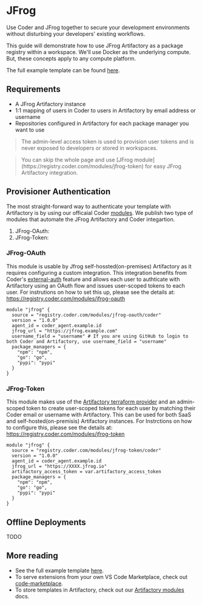 # JFrog

Use Coder and JFrog together to secure your development environments without
disturbing your developers' existing workflows.

This guide will demonstrate how to use JFrog Artifactory as a package registry
within a workspace. We'll use Docker as the underlying compute. But, these
concepts apply to any compute platform.

The full example template can be found
[here](https://github.com/coder/coder/tree/main/examples/jfrog/docker).

## Requirements

- A JFrog Artifactory instance
- 1:1 mapping of users in Coder to users in Artifactory by email address or
  username
- Repositories configured in Artifactory for each package manager you want to
  use

<blockquote class="info">
The admin-level access token is used to provision user tokens and is never exposed to
developers or stored in workspaces.
</blockquote>

<blockquote class="info">
You can skip the whole page and use [JFrog module](https://registry.coder.com/modules/jfrog-token) for easy JFrog Artifactory integration.
</blockquote>

## Provisioner Authentication

The most straight-forward way to authenticate your template with Artifactory is
by using our officaial Coder [modules](rhttps://egistry.coder.com). We publish two type of modules that automate the JFrog Artifactory and Coder integartion.

1. JFrog-OAuth: 
2. JFrog-Token: 

### JFrog-OAuth

This module is usable by Jfrog self-hossted(on-premises) Artifactory as it requires configuring a custom integration. This integration benefits from Coder's [external-auth](https://coder.com/docs/v2/latest/admin/external-auth) feature and allows each user to authticate with Artifactory using an OAuth flow and issues user-scoped tokens to each user. For instrutions on how to set this up, please see the details at: https://registry.coder.com/modules/jfrog-oauth

```hcl
module "jfrog" {
  source = "registry.coder.com/modules/jfrog-oauth/coder"
  version = "1.0.0"
  agent_id = coder_agent.example.id
  jfrog_url = "https://jfrog.example.com"
  username_field = "username" # If you are using GitHub to login to both Coder and Artifactory, use username_field = "username"
  package_managers = {
    "npm": "npm",
    "go": "go",
    "pypi": "pypi"
  }
}
```

### JFrog-Token

This module makes use of the [Artifactory terraform provider](https://registry.terraform.io/providers/jfrog/artifactory/latest/docs) and an admin-scoped token to create user-scoped tokens for each user by matching their Coder email or username with Artifactory. This can be used for both SaaS and self-hosted(on-premisis) Artifactory instances. For Instrctions on how to configure this, please see the details at: https://registry.coder.com/modules/jfrog-token

```hcl
module "jfrog" {
  source = "registry.coder.com/modules/jfrog-token/coder"
  version = "1.0.0"
  agent_id = coder_agent.example.id
  jfrog_url = "https://XXXX.jfrog.io"
  artifactory_access_token = var.artifactory_access_token
  package_managers = {
    "npm": "npm",
    "go": "go",
    "pypi": "pypi"
  }
}
```

## Offline Deployments

TODO

## More reading

- See the full example template
  [here](https://github.com/coder/coder/tree/main/examples/jfrog/docker).
- To serve extensions from your own VS Code Marketplace, check out
  [code-marketplace](https://github.com/coder/code-marketplace#artifactory-storage).
- To store templates in Artifactory, check out our
  [Artifactory modules](../templates/modules.md#artifactory) docs.
